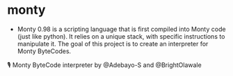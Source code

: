 # monty
* Monty 0.98 is a scripting language that is first compiled into Monty code (just like python). It relies on a unique stack, with specific instructions to manipulate it. The goal of this project is to create an interpreter for Monty ByteCodes.

🎙 Monty ByteCode interpreter by @Adebayo-S and @BrightOlawale
